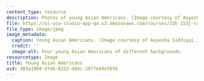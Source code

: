 ```yaml
---
content_type: resource
description: Photos of young Asian Americans. (Image courtesy of Aayesha Siddiqui.)
file: https://ol-ocw-studio-app-qa.s3.amazonaws.com/courses/21h-153j-race-and-gender-in-asian-america-spring-2006/d83a1960dfdb0332d68c28f7e49ef6f6_21h-153js06.jpg
file_type: image/jpeg
image_metadata:
  caption: Young Asian Americans. (Image courtesy of Aayesha Siddiqui.)
  credit: ''
  image-alt: Four young Asian Americans of different backgrounds.
resourcetype: Image
title: Young Asian Americans
uid: d83a1960-dfdb-0332-d68c-28f7e49ef6f6
---
```

